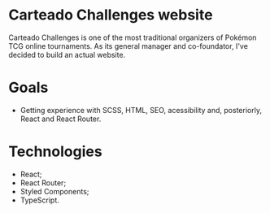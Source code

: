 # Carteado Challenges website

Carteado Challenges is one of the most traditional organizers of Pokémon TCG online tournaments. As its general manager and co-foundator, I've decided to build an actual website.

# Goals

- Getting experience with SCSS, HTML, SEO, acessibility and, posteriorly, React and React Router.

# Technologies 

- React;
- React Router;
- Styled Components;
- TypeScript.
